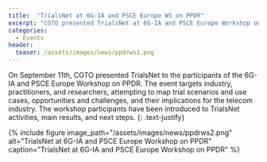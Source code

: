```yaml
---
title:  "TrialsNet at 6G-IA and PSCE Europe WS on PPDR"
excerpt: "COTO presented TrialsNet at 6G-IA and PSCE Europe Workshop on PPDR, on September 11th, 2024"
categories: 
  - Events
header:
  teaser: /assets/images/news/ppdrws1.png
---
```

On September 11th, COTO presented TrialsNet to the participants of the 6G-IA and PSCE Europe Workshop on PPDR. 
The event targets industry, practitioners, and researchers, attempting to map trial scenarios and use cases, opportunities and challenges, and their implications for the telecom industry.
The workshop participants have been introduced to TrialsNet activities, main results, and next steps.
{: .text-justify}

{% include figure image_path="/assets/images/news/ppdrws2.png" alt="TrialsNet at 6G-IA and PSCE Europe Workshop on PPDR" caption="TrialsNet at 6G-IA and PSCE Europe Workshop on PPDR" %}
